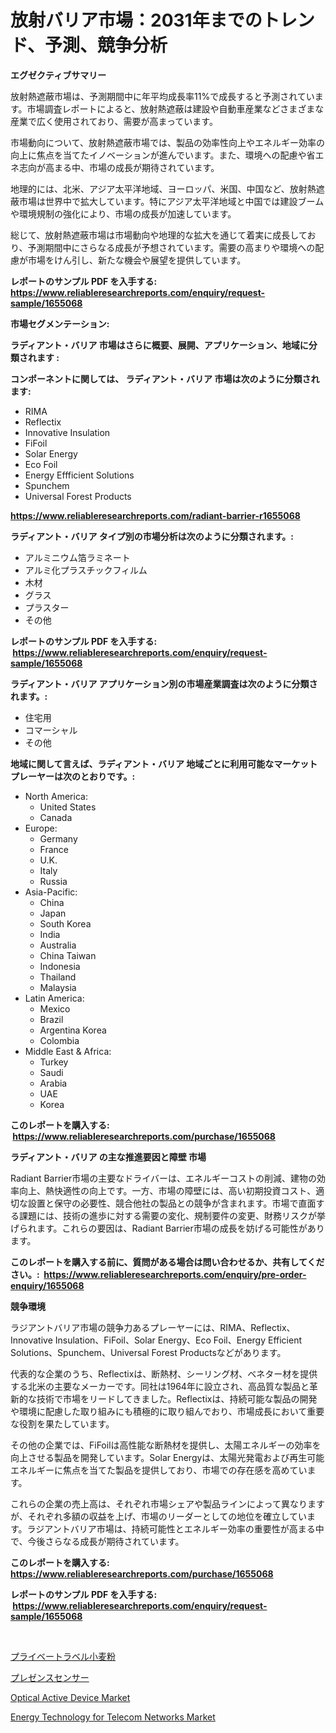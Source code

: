<p><h1>放射バリア市場：2031年までのトレンド、予測、競争分析</h1></p><p><strong>エグゼクティブサマリー</strong></p>
<p><p>放射熱遮蔽市場は、予測期間中に年平均成長率11%で成長すると予測されています。市場調査レポートによると、放射熱遮蔽は建設や自動車産業などさまざまな産業で広く使用されており、需要が高まっています。</p><p>市場動向について、放射熱遮蔽市場では、製品の効率性向上やエネルギー効率の向上に焦点を当てたイノベーションが進んでいます。また、環境への配慮や省エネ志向が高まる中、市場の成長が期待されています。</p><p>地理的には、北米、アジア太平洋地域、ヨーロッパ、米国、中国など、放射熱遮蔽市場は世界中で拡大しています。特にアジア太平洋地域と中国では建設ブームや環境規制の強化により、市場の成長が加速しています。</p><p>総じて、放射熱遮蔽市場は市場動向や地理的な拡大を通じて着実に成長しており、予測期間中にさらなる成長が予想されています。需要の高まりや環境への配慮が市場をけん引し、新たな機会や展望を提供しています。</p></p>
<p><strong>レポートのサンプル PDF を入手する: <a href="https://www.reliableresearchreports.com/enquiry/request-sample/1655068">https://www.reliableresearchreports.com/enquiry/request-sample/1655068</a></strong></p>
<p><strong>市場セグメンテーション:</strong></p>
<p><strong> ラディアント・バリア 市場はさらに概要、展開、アプリケーション、地域に分類されます :</strong></p>
<p><strong>コンポーネントに関しては、 ラディアント・バリア 市場は次のように分類されます: &nbsp;</strong></p>
<p><ul><li>RIMA</li><li>Reflectix</li><li>Innovative Insulation</li><li>FiFoil</li><li>Solar Energy</li><li>Eco Foil</li><li>Energy Effficient Solutions</li><li>Spunchem</li><li>Universal Forest Products</li></ul></p>
<p><strong><a href="https://www.reliableresearchreports.com/radiant-barrier-r1655068">https://www.reliableresearchreports.com/radiant-barrier-r1655068</a></strong></p>
<p><strong> ラディアント・バリア タイプ別の市場分析は次のように分類されます。:</strong></p>
<p><ul><li>アルミニウム箔ラミネート</li><li>アルミ化プラスチックフィルム</li><li>木材</li><li>グラス</li><li>プラスター</li><li>その他</li></ul></p>
<p><strong>レポートのサンプル PDF を入手する: &nbsp;<a href="https://www.reliableresearchreports.com/enquiry/request-sample/1655068">https://www.reliableresearchreports.com/enquiry/request-sample/1655068</a></strong></p>
<p><strong> ラディアント・バリア アプリケーション別の市場産業調査は次のように分類されます。:</strong></p>
<p><ul><li>住宅用</li><li>コマーシャル</li><li>その他</li></ul></p>
<p><strong>地域に関して言えば、ラディアント・バリア 地域ごとに利用可能なマーケットプレーヤーは次のとおりです。:</strong></p>
<p><ul>
    <li>
        North America:
        <ul>
            <li>United States</li>
            <li>Canada</li>
        </ul>
    </li>
    <li>
        Europe:
        <ul>
            <li>Germany</li>
            <li>France</li>
            <li>U.K.</li>
            <li>Italy</li>
            <li>Russia</li>
        </ul>
    </li>
    <li>
        Asia-Pacific:
        <ul>
            <li>China</li>
            <li>Japan</li>
            <li>South Korea</li>
            <li>India</li>
            <li>Australia</li>
            <li>China Taiwan</li>
            <li>Indonesia</li>
            <li>Thailand</li>
            <li>Malaysia</li>
        </ul>
    </li>
    <li>
        Latin America:
        <ul>
            <li>Mexico</li>
            <li>Brazil</li>
            <li>Argentina Korea</li>
            <li>Colombia</li>
        </ul>
    </li>
    <li>
        Middle East & Africa:
        <ul>
            <li>Turkey</li>
            <li>Saudi</li>
            <li>Arabia</li>
            <li>UAE</li>
            <li>Korea</li>
        </ul>
    </li>
    </ul></p>
<p><strong>このレポートを購入する: &nbsp;<a href="https://www.reliableresearchreports.com/purchase/1655068">https://www.reliableresearchreports.com/purchase/1655068</a></strong></p>
<p><strong>ラディアント・バリア の主な推進要因と障壁 市場</strong></p>
<p><p>Radiant Barrier市場の主要なドライバーは、エネルギーコストの削減、建物の効率向上、熱快適性の向上です。一方、市場の障壁には、高い初期投資コスト、適切な設置と保守の必要性、競合他社の製品との競争が含まれます。市場で直面する課題には、技術の進歩に対する需要の変化、規制要件の変更、財務リスクが挙げられます。これらの要因は、Radiant Barrier市場の成長を妨げる可能性があります。</p></p>
<p><strong>このレポートを購入する前に、質問がある場合は問い合わせるか、共有してください。:&nbsp; <a href="https://www.reliableresearchreports.com/enquiry/pre-order-enquiry/1655068">https://www.reliableresearchreports.com/enquiry/pre-order-enquiry/1655068</a></strong></p>
<p><strong>競争環境</strong></p>
<p><p>ラジアントバリア市場の競争力あるプレーヤーには、RIMA、Reflectix、Innovative Insulation、FiFoil、Solar Energy、Eco Foil、Energy Efficient Solutions、Spunchem、Universal Forest Productsなどがあります。</p><p>代表的な企業のうち、Reflectixは、断熱材、シーリング材、ベネター材を提供する北米の主要なメーカーです。同社は1964年に設立され、高品質な製品と革新的な技術で市場をリードしてきました。Reflectixは、持続可能な製品の開発や環境に配慮した取り組みにも積極的に取り組んでおり、市場成長において重要な役割を果たしています。</p><p>その他の企業では、FiFoilは高性能な断熱材を提供し、太陽エネルギーの効率を向上させる製品を開発しています。Solar Energyは、太陽光発電および再生可能エネルギーに焦点を当てた製品を提供しており、市場での存在感を高めています。</p><p>これらの企業の売上高は、それぞれ市場シェアや製品ラインによって異なりますが、それぞれ多額の収益を上げ、市場のリーダーとしての地位を確立しています。ラジアントバリア市場は、持続可能性とエネルギー効率の重要性が高まる中で、今後さらなる成長が期待されています。</p></p>
<p><strong>このレポートを購入する: &nbsp; <a href="https://www.reliableresearchreports.com/purchase/1655068">https://www.reliableresearchreports.com/purchase/1655068</a></strong></p>
<p><strong>レポートのサンプル PDF を入手する: &nbsp;<a href="https://www.reliableresearchreports.com/enquiry/request-sample/1655068">https://www.reliableresearchreports.com/enquiry/request-sample/1655068</a></strong><strong></strong></p>
<p>&nbsp;</p>
<p><p><a href="https://github.com/roulaayoub-saad/Market-Research-Report-List-1/blob/main/686259075854.md">プライベートラベル小麦粉</a></p><p><a href="https://github.com/zjkmgcs938405/Market-Research-Report-List-2/blob/main/241871775852.md">プレゼンスセンサー</a></p><p><a href="https://github.com/lataunyatinikmelvin59ilbd0dv/Market-Research-Report-List-2/blob/main/optical-active-device-market.md">Optical Active Device Market</a></p><p><a href="https://github.com/SheilaBruen2023/Market-Research-Report-List-1/blob/main/energy-technology-for-telecom-networks-market.md">Energy Technology for Telecom Networks Market</a></p></p>